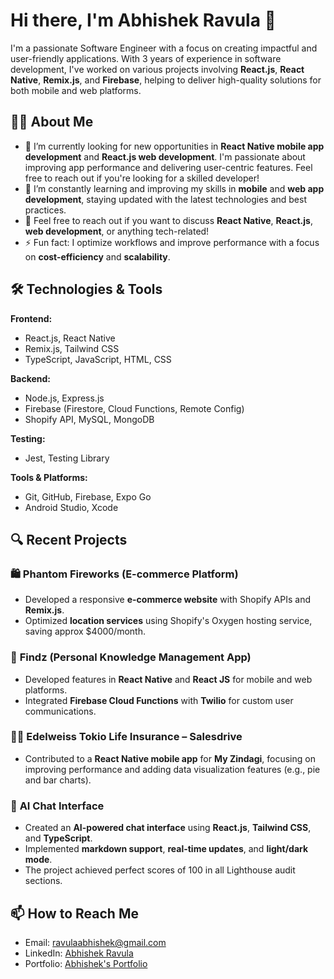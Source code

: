 
# Hi there, I'm Abhishek Ravula 👋

I'm a passionate Software Engineer with a focus on creating impactful and user-friendly applications. With 3 years of experience in software development, I've worked on various projects involving **React.js**, **React Native**, **Remix.js**, and **Firebase**, helping to deliver high-quality solutions for both mobile and web platforms.


## 👨‍💻 About Me

- 🔭 I’m currently looking for new opportunities in **React Native mobile app development** and **React.js web development**. I'm passionate about improving app performance and delivering user-centric features. Feel free to reach out if you're looking for a skilled developer!
- 🌱 I’m constantly learning and improving my skills in **mobile** and **web app development**, staying updated with the latest technologies and best practices.
- 💬 Feel free to reach out if you want to discuss **React Native**, **React.js**, **web development**, or anything tech-related!
- ⚡ Fun fact: I optimize workflows and improve performance with a focus on **cost-efficiency** and **scalability**.


## 🛠️ Technologies & Tools

**Frontend:**
- React.js, React Native
- Remix.js, Tailwind CSS
- TypeScript, JavaScript, HTML, CSS

**Backend:**
- Node.js, Express.js
- Firebase (Firestore, Cloud Functions, Remote Config)
- Shopify API, MySQL, MongoDB

**Testing:**
- Jest, Testing Library

**Tools & Platforms:**
- Git, GitHub, Firebase, Expo Go
- Android Studio, Xcode


## 🔍 Recent Projects

### 🛍️ **Phantom Fireworks (E-commerce Platform)**
- Developed a responsive **e-commerce website** with Shopify APIs and **Remix.js**.
- Optimized **location services** using Shopify's Oxygen hosting service, saving approx $4000/month.

### 📱 **Findz (Personal Knowledge Management App)**
- Developed features in **React Native** and **React JS** for mobile and web platforms.
- Integrated **Firebase Cloud Functions** with **Twilio** for custom user communications.

### 🧑‍💻 **Edelweiss Tokio Life Insurance – Salesdrive**
- Contributed to a **React Native mobile app** for **My Zindagi**, focusing on improving performance and adding data visualization features (e.g., pie and bar charts).

### 🤖 **AI Chat Interface**
- Created an **AI-powered chat interface** using **React.js**, **Tailwind CSS**, and **TypeScript**.
- Implemented **markdown support**, **real-time updates**, and **light/dark mode**.
- The project achieved perfect scores of 100 in all Lighthouse audit sections.


## 📫 How to Reach Me

- Email: [ravulaabhishek@gmail.com](mailto:ravulaabhishek@gmail.com)
- LinkedIn: [Abhishek Ravula](https://www.linkedin.com/in/abhishek-ravula-86848a196/)
- Portfolio: [Abhishek's Portfolio](https://abhishek-ravula-portfolio.vercel.app/)
